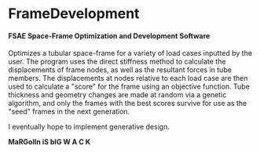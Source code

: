 # FrameDevelopment
#### FSAE Space-Frame Optimization and Development Software  

Optimizes a tubular space-frame for a variety of load cases inputted by the user.
The program uses the direct stiffness method to calculate the displacements of frame nodes,
as well as the resultant forces in tube members. The displacements at nodes relative to each load case
are then used to calculate a "score" for the frame using an objective function. Tube thickness and
geometry changes are made at random via a genetic algorithm, and only the frames with the best scores
survive for use as the "seed" frames in the next generation.

I eventually hope to implement generative design.

**MaRGolIn iS bIG W A C K**